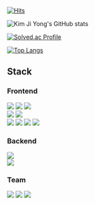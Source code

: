 <!--
**gimjiyong/gimjiyong** is a ✨ _special_ ✨ repository because its `README.md` (this file) appears on your GitHub profile.

Here are some ideas to get you started:

- 🔭 I’m currently working on ...
- 🌱 I’m currently learning ...
- 👯 I’m looking to collaborate on ...
- 🤔 I’m looking for help with ...
- 💬 Ask me about ...
- 📫 How to reach me: ...
- 😄 Pronouns: ...
- ⚡ Fun fact: ...
-->

[![Hits](https://hits.seeyoufarm.com/api/count/incr/badge.svg?url=https%3A%2F%2Fgithub.com%2Fgimjiyong&count_bg=%23FFB6F3&title_bg=%23555555&icon=&icon_color=%23E7E7E7&title=hits&edge_flat=false)](https://hits.seeyoufarm.com)

![Kim Ji Yong's GitHub stats](https://github-readme-stats.vercel.app/api?username=gimjiyong&show_icons=true&theme=cobalt)

[![Solved.ac Profile](http://mazassumnida.wtf/api/v2/generate_badge?boj=jykim00324)](https://solved.ac/jykim00324/)

[![Top Langs](https://github-readme-stats.vercel.app/api/top-langs/?username=gimjiyong&langs_count=10&layout=compact)](https://github.com/gimjiyong)

## Stack

### Frontend

<div>
  <img src ="https://img.shields.io/badge/next.js-000000.svg?&style=for-the-badge&logo=nextdotjs&logoColor=white"/>
  <img src ="https://img.shields.io/badge/react-61DAFB.svg?&style=for-the-badge&logo=react&logoColor=black"/>
  <img src ="https://img.shields.io/badge/Vue.js-4FC08D.svg?&style=for-the-badge&logo=vuedotjs&logoColor=white"/>
</div>
<div>
  <img src ="https://img.shields.io/badge/typescript-3178C6.svg?&style=for-the-badge&logo=typescript&logoColor=white"/>
  <img src ="https://img.shields.io/badge/javascript-F7DF1E.svg?&style=for-the-badge&logo=javascript&logoColor=black"/>
</div>
<div>
  <img src ="https://img.shields.io/badge/html5-E34F26.svg?&style=for-the-badge&logo=html5&logoColor=white"/>
  <img src ="https://img.shields.io/badge/css3-1572B6.svg?&style=for-the-badge&logo=css3&logoColor=white"/>
  <img src ="https://img.shields.io/badge/styledcomponents-DB7093.svg?&style=for-the-badge&logo=styledcomponents&logoColor=white"/>
  <img src ="https://img.shields.io/badge/tailwindcss-06B6D4.svg?&style=for-the-badge&logo=tailwindcss&logoColor=white"/>
</div>

### Backend

<div>
  <img src ="https://img.shields.io/badge/django-092E20.svg?&style=for-the-badge&logo=django&logoColor=white"/>
</div>
<div>
  <img src ="https://img.shields.io/badge/python-3776AB.svg?&style=for-the-badge&logo=python&logoColor=white"/>
</div>

### Team

<div>
    <img src ="https://img.shields.io/badge/git-F05032.svg?&style=for-the-badge&logo=git&logoColor=white"/>
    <img src ="https://img.shields.io/badge/gitlab-FC6D26.svg?&style=for-the-badge&logo=gitlab&logoColor=white"/>
    <img src ="https://img.shields.io/badge/mattermost-0058CC.svg?&style=for-the-badge&logo=mattermost&logoColor=white"/>
</div>
